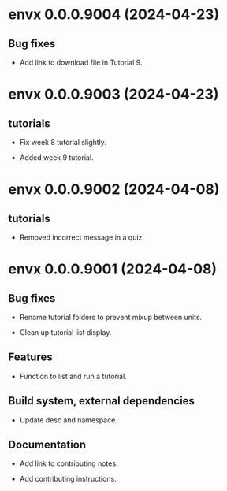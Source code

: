 <!-- NEWS.md is maintained by https://fledge.cynkra.com, contributors should not edit this file -->

# envx 0.0.0.9004 (2024-04-23)

## Bug fixes

- Add link to download file in Tutorial 9.


# envx 0.0.0.9003 (2024-04-23)

## tutorials

- Fix week 8 tutorial slightly.

- Added week 9 tutorial.


# envx 0.0.0.9002 (2024-04-08)

## tutorials

- Removed incorrect message in a quiz.


# envx 0.0.0.9001 (2024-04-08)

## Bug fixes

- Rename tutorial folders to prevent mixup between units.

- Clean up tutorial list display.

## Features

- Function to list and run a tutorial.

## Build system, external dependencies

- Update desc and namespace.

## Documentation

- Add link to contributing notes.

- Add contributing instructions.

